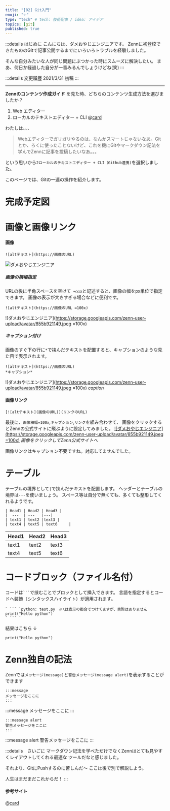 ```yaml
---
title: "[02] Git入門"
emoji: "✨"
type: "tech" # tech: 技術記事 / idea: アイデア
topics: [git]
published: true
---
```


:::details はじめに
こんにちは、ダメおやじエンジニアです。
Zennに初登校できたもののGitで記事公開するまでにいろいろトラブルを経験しました。

そんな自分みたいな人が同じ問題にぶつかった時にスムーズに解決したい。
まあ、何日か経過した自分が一番みるんでしょうけどね(笑)
:::

:::details 変更履歴
2021/3/31   初稿
:::

------

**Zennのコンテンツ作成ガイド** を見た時、どちらのコンテンツ生成方法を選びましたか？
1. Web エディター
2. ローカルのテキストエディター + CLI
@[card](https://zenn.dev/zenn/articles/editor-guide)

わたしは、、、
> Webエディターでガリガリやるのは、なんかスマートじゃないなあ。Gitとか、ろくに使ったことないけど、これを機にGitやマークダウン記法を学んでZennに記事を投稿したいなあ。。。

という思いから`2ローカルのテキストエディター + CLI（Github連携)`を選択しました。


このページでは、Gitの一連の操作を紹介します。

# 完成予定図




# 画像と画像リンク
#### 画像
```md:画像
![altテキスト](https://画像のURL)
```
![ダメおやじエンジニア](https://storage.googleapis.com/zenn-user-upload/avatar/855b921149.jpeg)

##### 画像の横幅指定
URLの後に半角スペースを空けて` =○○x`と記述すると、画像の幅をpx単位で指定できます。
画像の表示が大きすぎる場合などに便利です。
```md:画像（横幅指定）
![altテキスト](https://画像のURL =100x)
```
![ダメおやじエンジニア](https://storage.googleapis.com/zenn-user-upload/avatar/855b921149.jpeg =100x)


##### キャプション付け
画像のすぐ下の行に`*`で挟んだテキストを配置すると、キャプションのような見た目で表示されます。
```md:画像（キャプション付）
![altテキスト](https://画像のURL)
*キャプション*
```
![ダメおやじエンジニア](https://storage.googleapis.com/zenn-user-upload/avatar/855b921149.jpeg =100x)
*caption*

#### 画像リンク
```md:画像リンク
[![altテキスト](画像のURL)](リンクのURL)
```
最後に、`画像横幅=100x`,`キャプション`,`リンク`を組み合わせて、
画像をクリックするとZennの公式サイトに飛ぶように設定してみました。
[![ダメおやじエンジニア](https://storage.googleapis.com/zenn-user-upload/avatar/855b921149.jpeg =100x)](https://zenn.dev/zenn)
*画像をクリックしてZenn公式サイトへ*

画像リンクはキャプション不要ですね。対応してませんでした。


# テーブル
テーブルの境界として`|`で挟んだテキストを配置します。
ヘッダーとテーブルの境界は`---`を使いましょう。
スペース等は自分で無くても、多くても整形してくれるようです。
```md: table
| Head1 | Head2 | Head3 |
|  ---  | ---   |---|
| text1 | text2 |text3 |
| text4 | text5 | text6     |
```
| Head1 | Head2 | Head3 |
| ---   | ---   | ---   |
| text1 | text2 | text3 |
| text4  | text5  | text6   |


# コードブロック（ファイル名付）
コードは` ``` `で挟むことでブロックとして挿入できます。
言語を指定するとコードへ装飾（シンタックスハイライト）が適用されます。
```
` ``` `python: test.py　※\は表示の都合でつけてますが、実際はありません
print("Hello python")
` ``` `
```
結果はこちら
↓
```python: test.py
print("Hello python")
```




# Zenn独自の記法
Zennでは`メッセージ(message)`と`警告メッセージ(message alert)`を表示することができます

```md:メッセージ
:::message
メッセージをここに
:::
```
:::message
メッセージをここに
:::

```md:警告メッセージ
:::message alert
警告メッセージをここに
:::
```
:::message alert
警告メッセージをここに
:::

:::details　さいごに
マークダウン記法を学べただけでなくZennはとても見やすくレイアウトしてくれる最適な
ツールだなと感じました。

それより、GitにPushするのに苦しんだ～
ここは後で別で解説しよう。

人生はまだまだこれからだ！
:::

#### 参考サイト
@[card](https://zenn.dev/zenn/articles/markdown-guide)

